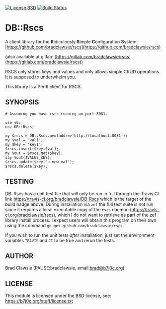 [![License BSD](https://img.shields.io/badge/License-BSD-blue.svg)](http://opensource.org/licenses/BSD-3-Clause)
[![Build Status](https://travis-ci.org/bradclawsie/DB-Rscs.png)](https://travis-ci.org/bradclawsie/DB-Rscs)

# DB::Rscs

A client library for the **R**idiculously **S**imple **C**onfiguration
**S**ystem. [https://github.com/bradclawsie/rscs](https://github.com/bradclawsie/rscs) 

(also available at gitlab: [https://gitlab.com/bradclawsie/rscs](https://gitlab.com/bradclawsie/rscs))

RSCS only stores keys and values and only allows simple CRUD
operations. It is supposed to underwhelm you.

This library is a Perl6 client for RSCS.

## SYNOPSIS

```
# Assuming you have rscs running on port 8081.

use v6;
use DB::Rscs;

my $rscs = DB::Rscs.new(addr=>'http://localhost:8081');
my $val = 'val1';
my $key = 'key1';
$rscs.insert($key,$val);
my %out = $rscs.get($key);
say %out{$VALUE_KEY};
$rscs.update($key,'a new val');
$rscs.delete($key);
```

## TESTING

DB::Rscs has a unit test file that will only be run in full through
the Travis CI link https://travis-ci.org/bradclawsie/DB-Rscs which
is the target of the build badge above. During installation via `zef`
the full test suite is not run since it requires a local executable
copy of the `rscs` daemon (https://travis-ci.org/bradclawsie/rscs),
which I do not want to retrieve as part of the zef library install process. I
expect users will obtain this program on their own using the command
`go get github.com/bradclawsie/rscs`. 

If you wish to run the unit tests *after* installation, just set the
environment variables `TRAVIS` and `CI` to be true and rerun the tests.

## AUTHOR

Brad Clawsie (PAUSE:bradclawsie, email:brad@b7j0c.org)

## LICENSE

This module is licensed under the BSD license, see: https://b7j0c.org/stuff/license.txt

